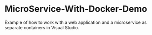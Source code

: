 # MicroService-With-Docker-Demo

Example of how to work with a web application and a microservice as separate containers in Visual Studio.
